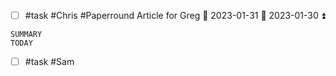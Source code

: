 - [ ] #task #Chris #Paperround Article for Greg 📅 2023-01-31 🛫 2023-01-30 ⏫ 

```toggl
SUMMARY
TODAY
```

- [ ] #task #Sam 